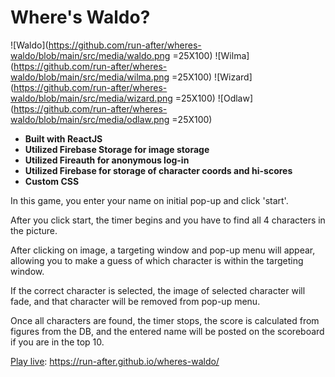 # Where's Waldo?

![Waldo](https://github.com/run-after/wheres-waldo/blob/main/src/media/waldo.png =25X100)
![Wilma](https://github.com/run-after/wheres-waldo/blob/main/src/media/wilma.png =25X100)
![Wizard](https://github.com/run-after/wheres-waldo/blob/main/src/media/wizard.png =25X100)
![Odlaw](https://github.com/run-after/wheres-waldo/blob/main/src/media/odlaw.png =25X100)

- **Built with ReactJS**
- **Utilized Firebase Storage for image storage**
- **Utilized Fireauth for anonymous log-in**
- **Utilized Firebase for storage of character coords and hi-scores**
- **Custom CSS**

In this game, you enter your name on initial pop-up and click 'start'.

After you click start, the timer begins and you have to find all 4 characters in the picture.

After clicking on image, a targeting window and pop-up menu will appear, allowing you to make a guess of which character is within the targeting window.

If the correct character is selected, the image of selected character will fade, and that character will be removed from pop-up menu.

Once all characters are found, the timer stops, the score is calculated from figures from the DB, and the entered name will be posted on the scoreboard if you are in the top 10.

[Play live](https://run-after.github.io/wheres-waldo/): https://run-after.github.io/wheres-waldo/
